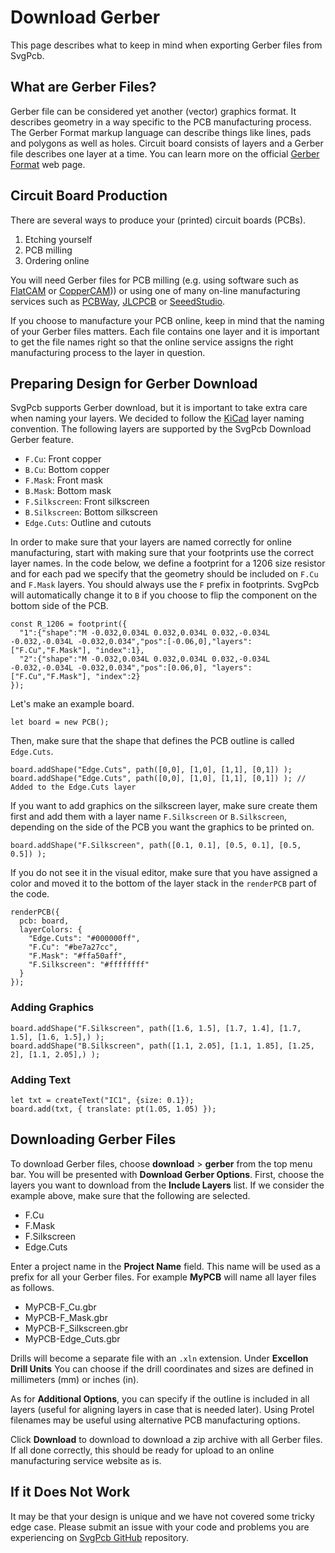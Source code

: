 # Download Gerber

This page describes what to keep in mind when exporting Gerber files from SvgPcb. 

## What are Gerber Files?

Gerber file can be considered yet another (vector) graphics format. It describes geometry in a way specific to the PCB manufacturing process. The Gerber Format markup language can describe things like lines, pads and polygons as well as holes. Circuit board consists of layers and a Gerber file describes one layer at a time. You can learn more on the official [Gerber Format](https://www.ucamco.com/en/gerber) web page.

## Circuit Board Production

There are several ways to produce your (printed) circuit boards (PCBs).

1. Etching yourself
2. PCB milling
3. Ordering online

You will need Gerber files for PCB milling (e.g. using software such as [FlatCAM](http://flatcam.org/) or [CopperCAM](https://www.galaad.net/coppercam-eng.html))) or using one of many on-line manufacturing services such as [PCBWay](https://www.pcbway.com/), [JLCPCB](https://jlcpcb.com/) or [SeeedStudio](https://www.seeedstudio.com/).

If you choose to manufacture your PCB online, keep in mind that the naming of your Gerber files matters. Each file contains one layer and it is important to get the file names right so that the online service assigns the right manufacturing process to the layer in question.

## Preparing Design for Gerber Download

SvgPcb supports Gerber download, but it is important to take extra care when naming your layers. We decided to follow the [KiCad](https://www.kicad.org/) layer naming convention. The following layers are supported by the SvgPcb Download Gerber feature.

- `F.Cu`: Front copper
- `B.Cu`: Bottom copper
- `F.Mask`: Front mask
- `B.Mask`: Bottom mask
- `F.Silkscreen`: Front silkscreen
- `B.Silkscreen`: Bottom silkscreen
- `Edge.Cuts`: Outline and cutouts

In order to make sure that your layers are named correctly for online manufacturing, start with making sure that your footprints use the correct layer names. In the code below, we define a footprint for a 1206 size resistor and for each pad we specify that the geometry should be included on `F.Cu` and `F.Mask` layers. You should always use the `F` prefix in footprints. SvgPcb will automatically change it to `B` if you choose to flip the component on the bottom side of the PCB.

```
const R_1206 = footprint({
  "1":{"shape":"M -0.032,0.034L 0.032,0.034L 0.032,-0.034L -0.032,-0.034L -0.032,0.034","pos":[-0.06,0],"layers": ["F.Cu","F.Mask"], "index":1},
  "2":{"shape":"M -0.032,0.034L 0.032,0.034L 0.032,-0.034L -0.032,-0.034L -0.032,0.034","pos":[0.06,0], "layers": ["F.Cu","F.Mask"], "index":2}
});
```

Let's make an example board.

```
let board = new PCB();
```

Then, make sure that the shape that defines the PCB outline is called `Edge.Cuts`. 

```
board.addShape("Edge.Cuts", path([0,0], [1,0], [1,1], [0,1]) );
board.addShape("Edge.Cuts", path([0,0], [1,0], [1,1], [0,1]) ); // Added to the Edge.Cuts layer
```

If you want to add graphics on the silkscreen layer, make sure create them first and add them with a layer name `F.Silkscreen` or `B.Silkscreen`, depending on the side of the PCB you want the graphics to be printed on.

```
board.addShape("F.Silkscreen", path([0.1, 0.1], [0.5, 0.1], [0.5, 0.5]) );
```

If you do not see it in the visual editor, make sure that you have assigned a color and moved it to the bottom of the layer stack in the `renderPCB` part of the code. 

```
renderPCB({
  pcb: board,
  layerColors: {
    "Edge.Cuts": "#000000ff",
    "F.Cu": "#be7a27cc",
    "F.Mask": "#ffa50aff",
    "F.Silkscreen": "#ffffffff"
  }
});
```

### Adding Graphics

```
board.addShape("F.Silkscreen", path([1.6, 1.5], [1.7, 1.4], [1.7, 1.5], [1.6, 1.5],) );
board.addShape("B.Silkscreen", path([1.1, 2.05], [1.1, 1.85], [1.25, 2], [1.1, 2.05],) );
```

### Adding Text

```
let txt = createText("IC1", {size: 0.1});
board.add(txt, { translate: pt(1.05, 1.05) });
```

## Downloading Gerber Files

To download Gerber files, choose **download** > **gerber** from the top menu bar. You will be presented with **Download Gerber Options**. First, choose the layers you want to download from the **Include Layers** list. If we consider the example above, make sure that the following are selected.

- F.Cu
- F.Mask
- F.Silkscreen
- Edge.Cuts

Enter a project name in the **Project Name** field. This name will be used as a prefix for all your Gerber files. For example **MyPCB** will name all layer files as follows.

- MyPCB-F_Cu.gbr
- MyPCB-F_Mask.gbr
- MyPCB-F_Silkscreen.gbr
- MyPCB-Edge_Cuts.gbr

Drills will become a separate file with an `.xln` extension. Under **Excellon Drill Units** You can choose if the drill coordinates and sizes are defined in millimeters (mm) or inches (in).

As for **Additional Options**, you can specify if the outline is included in all layers (useful for aligning layers in case that is needed later). Using Protel filenames may be useful using alternative PCB manufacturing options.

Click **Download** to download to download a zip archive with all Gerber files. If all done correctly, this should be ready for upload to an online manufacturing service website as is.

## If it Does Not Work

It may be that your design is unique and we have not covered some tricky edge case. Please submit an issue with your code and problems you are experiencing on [SvgPcb GitHub](https://github.com/leomcelroy/svg-pcb) repository.

